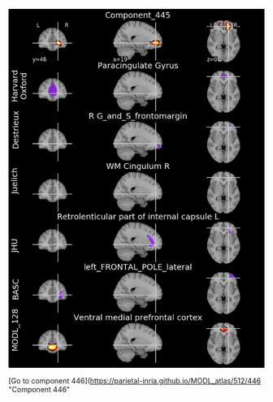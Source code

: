 


![445](preliminary/445.jpg "Component 445")

[Go to component 446](https://parietal-inria.github.io/MODL_atlas/512/446 "Component 446"